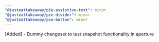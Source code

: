 ```yaml
---
"@justeattakeaway/pie-assistive-text": minor
"@justeattakeaway/pie-divider": minor
"@justeattakeaway/pie-button": minor
---
```


[Added] - Dummy changeset to test snapshot functionality in aperture
